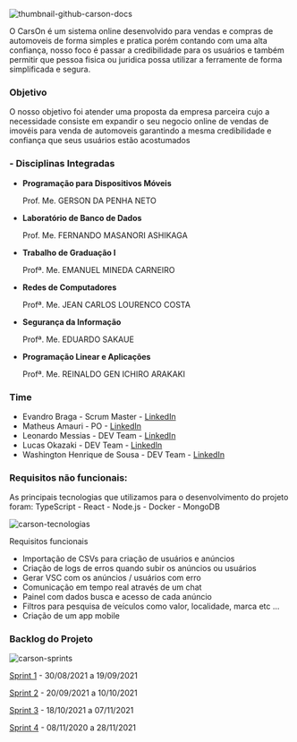 ![thumbnail-github-carson-docs](https://user-images.githubusercontent.com/54003876/133915623-52bc43dd-b6dc-4d95-af48-1c29b7f92ab4.png)

O CarsOn é um sistema online desenvolvido para vendas e compras de automoveis de forma simples e pratica porém contando com uma alta confiança, nosso foco é passar a credibilidade para os usuários e também permitir que pessoa fisica ou juridica possa utilizar a ferramente de forma simplificada e segura.

### Objetivo
O nosso objetivo foi atender uma proposta da empresa parceira cujo a necessidade consiste em expandir o seu negocio online de vendas de imovéis para venda de automoveis garantindo a mesma credibilidade e confiança que seus usuários estão acostumados


### - Disciplinas Integradas

- **Programação para Dispositivos Móveis**

    Prof. Me. GERSON DA PENHA NETO

- **Laboratório de Banco de Dados**

    Prof. Me. FERNANDO MASANORI ASHIKAGA

- **Trabalho de Graduação I**

    Profª. Me. EMANUEL MINEDA CARNEIRO
 
- **Redes de Computadores**

    Profª. Me. JEAN CARLOS LOURENCO COSTA
        
- **Segurança da Informação**

    Profª. Me. EDUARDO SAKAUE
        
- **Programação Linear e Aplicações**

    Profª. Me. REINALDO GEN ICHIRO ARAKAKI
    

### Time

- Evandro Braga - Scrum Master - [LinkedIn](https://www.linkedin.com/in/evandro-rodrigues-de-melo-braga-1aa677149/)
- Matheus Amauri - PO - [LinkedIn](https://www.linkedin.com/in/matheus-campos-9b8550192)
- Leonardo Messias  - DEV Team - [LinkedIn](https://www.linkedin.com/in/leonardo-messias-89568818a/)
- Lucas Okazaki - DEV Team - [LinkedIn](https://www.linkedin.com/in/lucas-okazaki-83a1b0193/)
- Washington Henrique de Sousa - DEV Team - [LinkedIn](https://www.linkedin.com/in/justhenrique/)


### Requisitos não funcionais:
As principais tecnologias que utilizamos para o desenvolvimento do projeto foram: TypeScript - React - Node.js - Docker - MongoDB

![carson-tecnologias](https://user-images.githubusercontent.com/54003876/133913883-b2548894-17a7-4958-909e-8b110eb760d8.png)

Requisitos funcionais
- Importação de CSVs para criação de usuários e anúncios
- Criação de logs de erros quando subir os anúncios ou usuários
- Gerar VSC com os anúncios / usuários com erro
- Comunicação em tempo real através de um chat
- Painel com dados busca e acesso de cada anúncio
- Filtros para pesquisa de veículos como valor, localidade, marca etc ...
- Criação de um app mobile


### Backlog do Projeto

![carson-sprints](https://user-images.githubusercontent.com/54003876/133915263-0b1b4475-1711-4739-9ea0-4ed7e24ccf2f.png)

[Sprint 1](https://github.com/Cars-on/Carson-docs/tree/master/sprint%201) - 30/08/2021 a 19/09/2021

[Sprint 2](https://github.com/Cars-on/Carson-docs/blob/master/sprint%202) - 20/09/2021 a 10/10/2021

[Sprint 3](https://github.com/Cars-on/Carson-docs/tree/master/sprint%203) - 18/10/2021 a 07/11/2021

[Sprint 4](https://github.com/Cars-on/Carson-docs/tree/master/sprint%204) - 08/11/2020 a 28/11/2021
